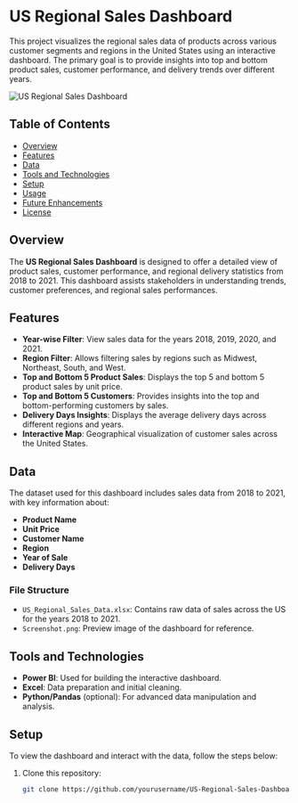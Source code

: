 # US Regional Sales Dashboard

This project visualizes the regional sales data of products across various customer segments and regions in the United States using an interactive dashboard. The primary goal is to provide insights into top and bottom product sales, customer performance, and delivery trends over different years.

![US Regional Sales Dashboard](path_to_screenshot_image) <!-- Replace with the actual path to the screenshot in your repository -->

## Table of Contents
- [Overview](#overview)
- [Features](#features)
- [Data](#data)
- [Tools and Technologies](#tools-and-technologies)
- [Setup](#setup)
- [Usage](#usage)
- [Future Enhancements](#future-enhancements)
- [License](#license)

## Overview
The **US Regional Sales Dashboard** is designed to offer a detailed view of product sales, customer performance, and regional delivery statistics from 2018 to 2021. This dashboard assists stakeholders in understanding trends, customer preferences, and regional sales performances.

## Features
- **Year-wise Filter**: View sales data for the years 2018, 2019, 2020, and 2021.
- **Region Filter**: Allows filtering sales by regions such as Midwest, Northeast, South, and West.
- **Top and Bottom 5 Product Sales**: Displays the top 5 and bottom 5 product sales by unit price.
- **Top and Bottom 5 Customers**: Provides insights into the top and bottom-performing customers by sales.
- **Delivery Days Insights**: Displays the average delivery days across different regions and years.
- **Interactive Map**: Geographical visualization of customer sales across the United States.

## Data
The dataset used for this dashboard includes sales data from 2018 to 2021, with key information about:
- **Product Name**
- **Unit Price**
- **Customer Name**
- **Region**
- **Year of Sale**
- **Delivery Days**

### File Structure
- `US_Regional_Sales_Data.xlsx`: Contains raw data of sales across the US for the years 2018 to 2021.
- `Screenshot.png`: Preview image of the dashboard for reference.

## Tools and Technologies
- **Power BI**: Used for building the interactive dashboard.
- **Excel**: Data preparation and initial cleaning.
- **Python/Pandas** (optional): For advanced data manipulation and analysis.

## Setup
To view the dashboard and interact with the data, follow the steps below:

1. Clone this repository:
   ```bash
   git clone https://github.com/yourusername/US-Regional-Sales-Dashboard.git
